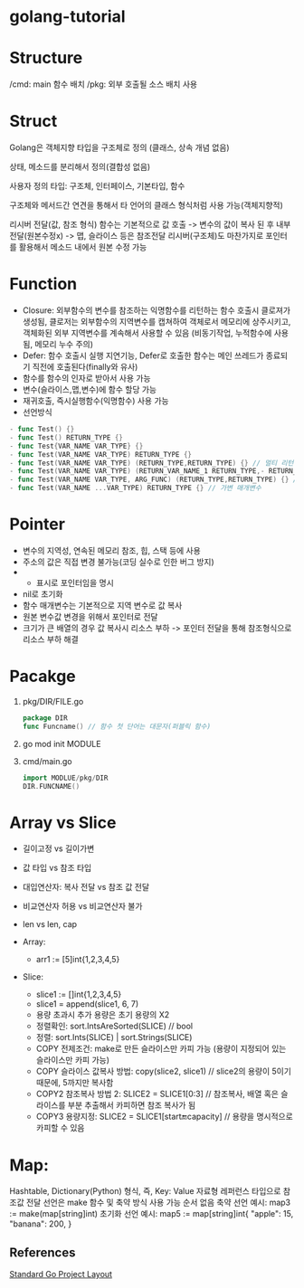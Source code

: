 # golang-tutorial

# Structure
/cmd: main 함수 배치
/pkg: 외부 호출될 소스 배치 사용

# Struct
Golang은 객체지향 타입을 구조체로 정의 (클래스, 상속 개념 없음)

상태, 메소드를 분리해서 정의(결합성 없음)

사용자 정의 타입: 구조체, 인터페이스, 기본타입, 함수 

구조체와 메서드간 연견을 통해서 타 언어의 클래스 형식처럼 사용 가능(객체지향적)

리시버 전달(값, 참조 형식)
함수는 기본적으로 값 호출 -> 변수의 값이 복사 된 후 내부 전달(원본수정x) -> 맵, 슬라이스 등은 참조전달
리시버(구조체)도 마찬가지로 포인터를 활용해서 메소드 내에서 원본 수정 가능
	


# Function
- Closure: 외부함수의 변수를 참조하는 익명함수를 리턴하는 함수 호출시 클로져가 생성됨, 클로저는 외부함수의 지역변수를 캡쳐하여 객체로서 메모리에 상주시키고, 객체화된 외부 지역변수를 계속해서 사용할 수 있음 (비동기작업, 누적함수에 사용됨, 메모리 누수 주의)
- Defer: 함수 호출시 실행 지연기능, Defer로 호출한 함수는 메인 쓰레드가 종료되기 직전에 호출된다(finally와 유사)
- 함수를 함수의 인자로 받아서 사용 가능
- 변수(슬라이스,맵,변수)에 함수 할당 가능
- 재귀호출, 즉시실행함수(익명함수) 사용 가능
- 선언방식
```go
- func Test() {}
- func Test() RETURN_TYPE {}
- func Test{VAR_NAME VAR_TYPE} {}
- func Test(VAR_NAME VAR_TYPE) RETURN_TYPE {}
- func Test(VAR_NAME VAR_TYPE) (RETURN_TYPE,RETURN_TYPE) {} // 멀티 리턴
- func Test(VAR_NAME VAR_TYPE) (RETURN_VAR_NAME_1 RETURN_TYPE,- RETURN_VAR_NAME_2 RETURN_TYPE) {} // 리턴값 이름 지정
- func Test(VAR_NAME VAR_TYPE, ARG_FUNC) (RETURN_TYPE,RETURN_TYPE) {} // 함수를 인자로 받음
- func Test(VAR_NAME ...VAR_TYPE) RETURN_TYPE {} // 가변 매개변수
```


# Pointer
- 변수의 지역성, 연속된 메모리 참조, 힙, 스택 등에 사용
- 주소의 값은 직접 변경 불가능(코딩 실수로 인한 버그 방지)
- * 표시로 포인터임을 명시
- nil로 초기화
- 함수 매개변수는 기본적으로 지역 변수로 값 복사
- 원본 변수값 변경을 위해서 포인터로 전달
- 크기가 큰 배열의 경우 값 복사시 리소스 부하 -> 포인터 전달을 통해 참조형식으로 리소스 부하 해결

# Pacakge

1. pkg/DIR/FILE.go
    
    ```go
    package DIR
    func Funcname() // 함수 첫 단어는 대문자(퍼블릭 함수)
    ```

2. go mod init MODULE

3. cmd/main.go

    ```go
    import MODLUE/pkg/DIR
    DIR.FUNCNAME()
    ```

# Array vs Slice
- 길이고정 vs 길이가변
- 값 타입 vs 참조 타입
- 대입연산자: 복사 전달  vs 참조 값 전달
- 비교연산자 허용 vs 비교연산자 불가
- len vs len, cap

- Array: 
    - arr1 := [5]int{1,2,3,4,5}

- Slice: 
    - slice1 := []int{1,2,3,4,5}
    - slice1 = append(slice1, 6, 7)
    - 용량 초과시 추가 용량은 초기 용량의 X2
    - 정렬확인: sort.IntsAreSorted(SLICE) // bool
    - 정렬: sort.Ints(SLICE) | sort.Strings(SLICE)
    - COPY 전제조건: make로 만든 슬라이스만 카피 가능 (용량이 지정되어 있는 슬라이스만 카피 가능)
    - COPY 슬라이스 값복사 방법: copy(slice2, slice1) // slice2의 용량이 5이기때문에, 5까지만 복사함
    - COPY2 참조복사 방법 2: SLICE2 = SLICE1[0:3] //  참조복사, 배열 혹은 슬라이스를 부분 추출해서 카피하면 참조 복사가 됨
    - COPY3 용량지정: SLICE2 = SLICE1[start:end:capacity] // 용량을 명시적으로 카피할 수 있음

# Map:
Hashtable, Dictionary(Python) 형식, 즉, Key: Value 자료형
레퍼런스 타입으로 참조값 전달
선언은 make 함수 및 축약 방식 사용 가능
순서 없음
축약 선언 예시:
map3 := make(map[string]int)
초기화 선언 예시:
map5 := map[string]int{
		"apple":  15,
		"banana": 200,
	}


## References
[Standard Go Project Layout](https://github.com/golang-standards/project-layout/blob/master/README_ko.md)